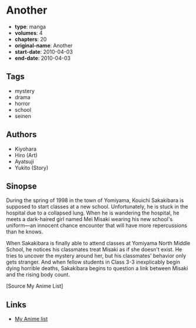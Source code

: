 # Another

-   **type**: manga
-   **volumes**: 4
-   **chapters**: 20
-   **original-name**: Another
-   **start-date**: 2010-04-03
-   **end-date**: 2010-04-03

## Tags

-   mystery
-   drama
-   horror
-   school
-   seinen

## Authors

-   Kiyohara
-   Hiro (Art)
-   Ayatsuji
-   Yukito (Story)

## Sinopse

During the spring of 1998 in the town of Yomiyama, Kouichi Sakakibara is supposed to start classes at a new school. Unfortunately, he is stuck in the hospital due to a collapsed lung. When he is wandering the hospital, he meets a dark-haired girl named Mei Misaki wearing his new school's uniform—an innocent chance encounter that will have more repercussions than he knows.

When Sakakibara is finally able to attend classes at Yomiyama North Middle School, he notices his classmates treat Misaki as if she doesn't exist. He tries to uncover the mystery around her, but his classmates' behavior only gets stranger. And when fellow students in Class 3-3 inexplicably begin dying horrible deaths, Sakakibara begins to question a link between Misaki and the rising body count.

[Source My Anime List]

## Links

-   [My Anime list](https://myanimelist.net/manga/24098/Another)
